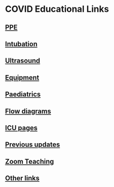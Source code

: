 # COVID Educational Links

## [PPE](ppe.md)

## [Intubation](https://youtu.be/ELdEJ4ZutB8)

## [Ultrasound](https://www.criticalcare-sonography.com/2020/03/18/features-of-lung-ultrasound-of-covid-19/)

## [Equipment](equipment.md)

## [Paediatrics](paediatrics.md)

## [Flow diagrams](flow.md)

## [ICU pages](icu.md)

## [Previous updates](prev-updates.md)

## [Zoom Teaching](https://docs.google.com/spreadsheets/d/1C3anXysAB-uvIaFaYQ_m7QUVY-COHyE_9DhEFXks9PQ/edit#gid=0)

## [Other links](other.md)

